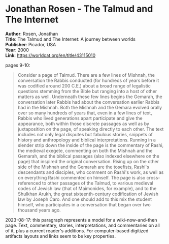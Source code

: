 # Jonathan Rosen - The Talmud and The Internet

**Author**: Rosen, Jonathan  
**Title**: The Talmud and The Internet: A journey between worlds  
**Publisher**: Picador, USA  
**Year**: 2000  
**Link**: <https://worldcat.org/en/title/43115010>  

pages 9-10:    
>  Consider a page of Talmud. There are a few lines of Mishnah, the conversation the Rabbis conducted (for hundreds of years before it was codified around 200 C.E.) about a broad range of legalistic questions stemming from the Bible but ranging into a host of other matters as well. Underneath these few lines begins the Gemarah, the conversation later Rabbis had about the conversation earlier Rabbis had in the Mishnah. Both the Mishnah and the Gemara evolved orally over so many hundreds of years that, even in a few lines of text, Rabbis who lived generations apart participate and give the appearance, both within those discrete passages as well as by juxtaposition on the page, of speaking directly to each other. The text includes not only legal disputes but fabulous stories, snippets of history and anthropology and biblical interpretations. Running in a slender strip down the inside of the page is the commentary of Rashi, the medieval exegete, commenting on both the Mishnah and the Gemarah, and the biblical passages (also indexed elsewhere on the page) that inspired the original conversation.  Rising up on the other side of the Mishnah and the Gemarah are the tosefists, Rashi's descendants and disciples, who comment on Rashi's work, as well as on everything Rashi commented on himself. The page is also cross-referenced to other passages of the Talmud, to various medieval codes of Jewish law (that of Maimonides, for example), and to the Shulkhan Arukh, the great sixteenth-century codification of Jewish law by Joseph Caro. And one should add to this mix the student himself, who participates in a conversation that began over two thousand years ago.  

2023-08-17: this paragraph represents a model for a wiki-now-and-then page. Text, commentary, stories, interpretations, and commentaries on all of it, plus a current reader's additions. For computer-based digitized artifacts layouts and links seem to be key properties.  
